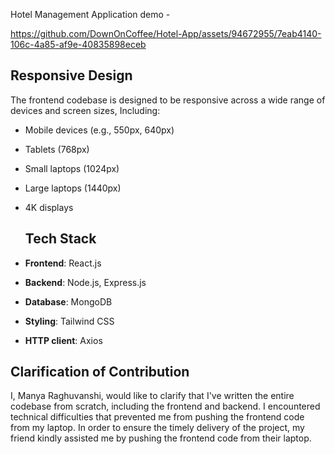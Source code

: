 Hotel Management Application demo - 

https://github.com/DownOnCoffee/Hotel-App/assets/94672955/7eab4140-106c-4a85-af9e-40835898eceb

## Responsive Design
The frontend codebase is designed to be responsive across a wide range of devices and screen sizes, Including:

- Mobile devices (e.g., 550px, 640px)
- Tablets (768px)
- Small laptops (1024px)
- Large laptops (1440px)
- 4K displays

  ## Tech Stack
- **Frontend**: React.js
- **Backend**: Node.js, Express.js
- **Database**: MongoDB
- **Styling**: Tailwind CSS
- **HTTP client**: Axios

## Clarification of Contribution
I, Manya Raghuvanshi, would like to clarify that I've written the entire codebase from scratch, including the frontend and backend. I encountered technical difficulties that prevented me from pushing the frontend code from my laptop. In order to ensure the timely delivery of the project, my friend kindly assisted me by pushing the frontend code from their laptop.





